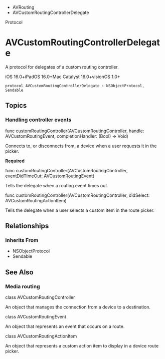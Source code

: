 

- AVRouting
-  AVCustomRoutingControllerDelegate 

Protocol

# AVCustomRoutingControllerDelegate

A protocol for delegates of a custom routing controller.

iOS 16.0+iPadOS 16.0+Mac Catalyst 16.0+visionOS 1.0+

``` source
protocol AVCustomRoutingControllerDelegate : NSObjectProtocol, Sendable
```

## Topics

### Handling controller events

func customRoutingController(AVCustomRoutingController, handle: AVCustomRoutingEvent, completionHandler: (Bool) -> Void)

Connects to, or disconnects from, a device when a user requests it in the picker.

**Required**

func customRoutingController(AVCustomRoutingController, eventDidTimeOut: AVCustomRoutingEvent)

Tells the delegate when a routing event times out.

func customRoutingController(AVCustomRoutingController, didSelect: AVCustomRoutingActionItem)

Tells the delegate when a user selects a custom item in the route picker.

## Relationships

### Inherits From

- NSObjectProtocol
- Sendable

## See Also

### Media routing

class AVCustomRoutingController

An object that manages the connection from a device to a destination.

class AVCustomRoutingEvent

An object that represents an event that occurs on a route.

class AVCustomRoutingActionItem

An object that represents a custom action item to display in a device route picker.

